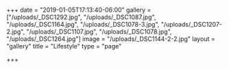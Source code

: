 +++
date = "2019-01-05T17:13:40-06:00"
gallery = ["/uploads/_DSC1292.jpg", "/uploads/_DSC1087.jpg", "/uploads/_DSC1164.jpg", "/uploads/_DSC1078-3.jpg", "/uploads/_DSC1207-2.jpg", "/uploads/_DSC1107.jpg", "/uploads/_DSC1078.jpg", "/uploads/_DSC1264.jpg"]
image = "/uploads/_DSC1144-2-2.jpg"
layout = "gallery"
title = "Lifestyle"
type = "page"

+++
